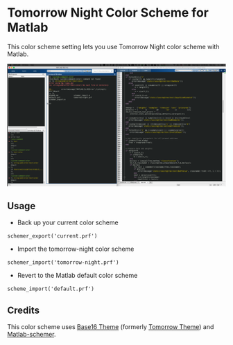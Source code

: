 # Tomorrow Night Color Scheme for Matlab
This color scheme setting lets you use Tomorrow Night color scheme with Matlab.

![tomorrow-shot](screenshot.png)

## Usage
* Back up your current color scheme 

```               
schemer_export('current.prf')
```               
    
* Import the tomorrow-night color scheme

```    
schemer_import('tomorrow-night.prf')
```

* Revert to the Matlab default color scheme

```
scheme_import('default.prf')
```

## Credits
This color scheme uses [Base16 Theme](https://github.com/chriskempson/base16) (formerly [Tomorrow Theme]()) and [Matlab-schemer](https://github.com/scottclowe/matlab-schemer).